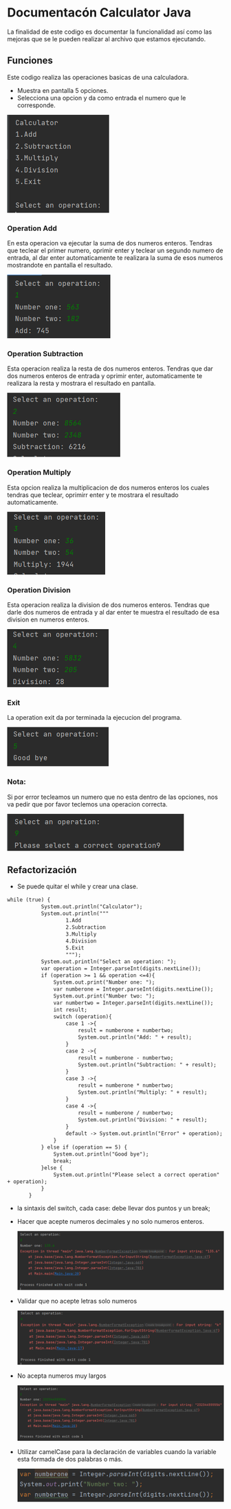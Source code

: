# Documentacón Calculator Java
La finalidad de este codigo es documentar la funcionalidad así como las mejoras que se le pueden realizar
al archivo que estamos ejecutando.

## Funciones
Este codigo realiza las operaciones basicas de una calculadora.
* Muestra en pantalla 5 opciones.
* Selecciona una opcion y da como entrada el numero que le corresponde.

![img.png](img.png)

### Operation Add
En esta operacion va ejecutar la suma de dos numeros enteros.
Tendras que teclear el primer numero, oprimir enter y teclear un segundo numero de entrada, al dar enter automaticamente te realizara la suma de esos numeros
mostrandote en pantalla el resultado.

![img_1.png](img_1.png)


### Operation Subtraction

Esta operacion realiza la resta de dos numeros enteros.
Tendras que dar dos numeros enteros de entrada y oprimir enter, automaticamente te realizara la resta y
mostrara el resultado en pantalla.

![img_2.png](img_2.png)

### Operation Multiply
Esta opcion realiza la multiplicacion de dos numeros enteros los cuales tendras que teclear, oprimirr enter y te mostrara el 
resultado automaticamente.

![img_3.png](img_3.png)

### Operation Division
Esta operacion realiza la division de dos numeros enteros.
Tendras que darle dos numeros de entrada y al dar enter te muestra el resultado de esa division en
numeros enteros.

![img_4.png](img_4.png)

### Exit
La operation exit da por terminada la ejecucion del programa.

![img_5.png](img_5.png)

### Nota:
Si por error tecleamos un numero que no esta dentro de las opciones, nos va pedir que por favor teclemos una
operacion correcta.

![img_6.png](img_6.png)

## Refactorización

* Se puede quitar el while y crear una clase.
 ````
while (true) {
            System.out.println("Calculator");
            System.out.println("""
                    1.Add
                    2.Subtraction
                    3.Multiply
                    4.Division
                    5.Exit
                    """);
            System.out.println("Select an operation: ");
            var operation = Integer.parseInt(digits.nextLine());
            if (operation >= 1 && operation <=4){
                System.out.print("Number one: ");
                var numberone = Integer.parseInt(digits.nextLine());
                System.out.print("Number two: ");
                var numbertwo = Integer.parseInt(digits.nextLine());
                int result;
                switch (operation){
                    case 1 ->{
                        result = numberone + numbertwo;
                        System.out.println("Add: " + result);
                    }
                    case 2 ->{
                        result = numberone - numbertwo;
                        System.out.println("Subtraction: " + result);
                    }
                    case 3 ->{
                        result = numberone * numbertwo;
                        System.out.println("Multiply: " + result);
                    }
                    case 4 ->{
                        result = numberone / numbertwo;
                        System.out.println("Division: " + result);
                    }
                    default -> System.out.println("Error" + operation);
                }
            } else if (operation == 5) {
                System.out.println("Good bye");
                break;
            }else {
                System.out.println("Please select a correct operation" + operation);
            }
        }

````
* la sintaxis del switch, cada case: debe llevar dos puntos y un break;


* Hacer que acepte numeros decimales y no solo numeros enteros.

  ![img_7.png](img_7.png)

* Validar que no acepte letras solo numeros

  ![img_8.png](img_8.png)

* No acepta numeros muy largos

  ![img_9.png](img_9.png)

* Utilizar camelCase para la declaración de variables cuando la variable esta formada de dos palabras o más.

  ![img_10.png](img_10.png)

   